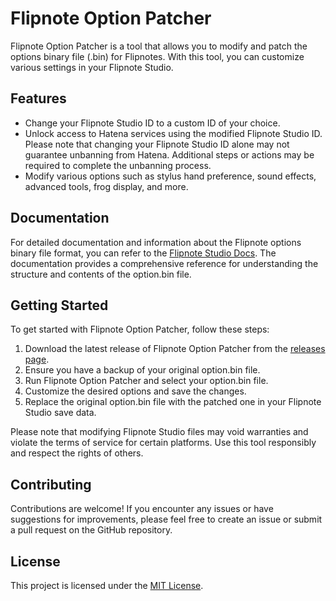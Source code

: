 # Flipnote Option Patcher

Flipnote Option Patcher is a tool that allows you to modify and patch the options binary file (.bin) for Flipnotes. With this tool, you can customize various settings in your Flipnote Studio.

## Features

- Change your Flipnote Studio ID to a custom ID of your choice.
- Unlock access to Hatena services using the modified Flipnote Studio ID.
  Please note that changing your Flipnote Studio ID alone may not guarantee unbanning from Hatena. Additional steps or actions may be required to complete the unbanning process.
- Modify various options such as stylus hand preference, sound effects, advanced tools, frog display, and more.

## Documentation

For detailed documentation and information about the Flipnote options binary file format, you can refer to the [Flipnote Studio Docs](https://github.com/Flipnote-Collective/flipnote-studio-docs/wiki/Savefile). The documentation provides a comprehensive reference for understanding the structure and contents of the option.bin file.

## Getting Started

To get started with Flipnote Option Patcher, follow these steps:

1. Download the latest release of Flipnote Option Patcher from the [releases page](https://github.com/TheRealYunix/flipnote-option-patcher/releases).
2. Ensure you have a backup of your original option.bin file.
3. Run Flipnote Option Patcher and select your option.bin file.
4. Customize the desired options and save the changes.
5. Replace the original option.bin file with the patched one in your Flipnote Studio save data.

Please note that modifying Flipnote Studio files may void warranties and violate the terms of service for certain platforms. Use this tool responsibly and respect the rights of others.

## Contributing

Contributions are welcome! If you encounter any issues or have suggestions for improvements, please feel free to create an issue or submit a pull request on the GitHub repository.

## License

This project is licensed under the [MIT License](LICENSE).
